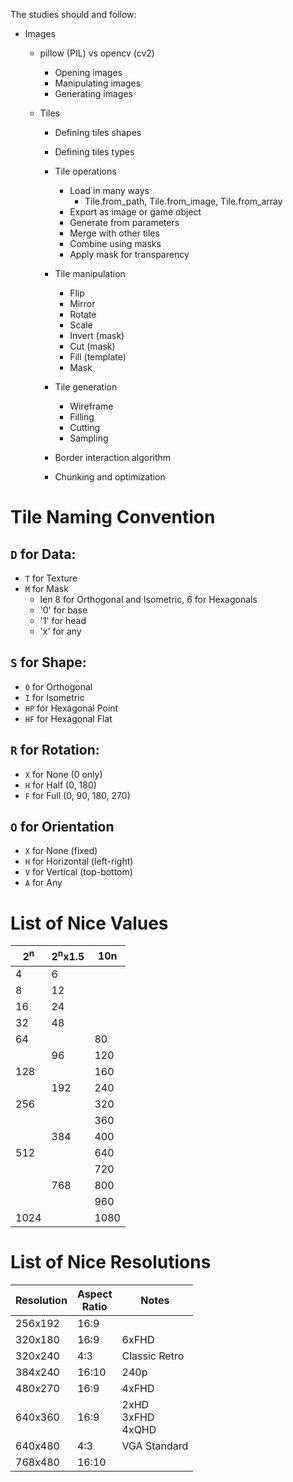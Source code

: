The studies should and follow:

- Images
  - pillow (PIL) vs opencv (cv2)
    - Opening images
    - Manipulating images
    - Generating images
  
  - Tiles
    - Defining tiles shapes
    - Defining tiles types
    - Tile operations
      - Load in many ways
        - Tile.from_path, Tile.from_image, Tile.from_array
      - Export as image or game object
      - Generate from parameters
      - Merge with other tiles
      - Combine using masks
      - Apply mask for transparency
    
    - Tile manipulation
      - Flip
      - Mirror
      - Rotate
      - Scale
      - Invert (mask)
      - Cut (mask)
      - Fill (template)
      - Mask
    
    - Tile generation
      - Wireframe
      - Filling
      - Cutting
      - Sampling
    
    - Border interaction algorithm
    - Chunking and optimization


# Tile Naming Convention

## `D` for Data:
- `T` for Texture
- `M` for Mask
  - len 8 for Orthogonal and Isometric, 6 for Hexagonals
  - '0' for base
  - '1' for head
  - 'x' for any

## `S` for Shape:
- `O` for Orthogonal
- `I` for Isometric
- `HP` for Hexagonal Point
- `HF` for Hexagonal Flat

## `R` for Rotation:
- `X` for None (0 only)
- `H` for Half (0, 180)
- `F` for Full (0, 90, 180, 270)

## `O` for Orientation
- `X` for None (fixed)
- `H` for Horizontal (left-right)
- `V` for Vertical (top-bottom)
- `A` for Any


# List of Nice Values

| 2<sup>n</sup> | 2<sup>n</sup>x1.5 | 10n |
|--------|--------|---------|
| 4      | 6      |         |
| 8      | 12     |         |
| 16     | 24     |         |
| 32     | 48     |         |
| 64     |        | 80      |
|        | 96     | 120     |
| 128    |        | 160     |
|        | 192    | 240     |
| 256    |        | 320     |
|        |        | 360     |
|        | 384    | 400     |
| 512    |        | 640     |
|        |        | 720     |
|        | 768    | 800     |
|        |        | 960     |
| 1024   |        | 1080    |

# List of Nice Resolutions

| Resolution | Aspect<br>Ratio | Notes                     |
|------------|-----------------|---------------------------|
| 256x192    | 16:9            |                           |
| 320x180    | 16:9            | 6xFHD                     |
| 320x240    | 4:3             | Classic Retro             |
| 384x240    | 16:10           | 240p                      |
| 480x270    | 16:9            | 4xFHD                     |
| 640x360    | 16:9            | 2xHD<br>3xFHD<br>4xQHD    |
| 640x480    | 4:3             | VGA Standard              |
| 768x480    | 16:10           |  |
